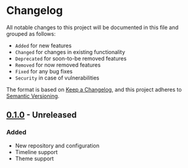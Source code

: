 # Changelog

All notable changes to this project will be documented in this file and grouped as follows:

  - `Added` for new features
  - `Changed` for changes in existing functionality
  - `Deprecated` for soon-to-be removed features
  - `Removed` for now removed features
  - `Fixed` for any bug fixes
  - `Security` in case of vulnerabilities

The format is based on [Keep a Changelog], and this project adheres to [Semantic Versioning].

## [0.1.0] - Unreleased

### Added

  - New repository and configuration
  - Timeline support
  - Theme support

<!-- Version Links -->
[Unreleased]: https://github.com/brannonh/legendary-adventure/compare/v0.1.0...HEAD
[0.1.0]: https://github.com/brannonh/legendary-adventure/releases/tag/v0.1.0

<!-- External Links -->
[Keep a Changelog]: https://keepachangelog.com/en/1.0.0
[semantic versioning]: https://semver.org/spec/v2.0.0.html
